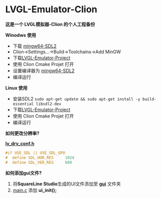 # LVGL-Emulator-Clion

**这是一个 LVGL模拟器-Clion 的个人工程备份**

**Winodws 使用**
- 下载 [mingw64-SDL2](MinGW/mingw64-SDL2.7z)
- Clion->Settings...->Build->Toolchains->Add MinGW
- 下载[LVGL-Emulator-Project](LVGL-Emulator-Project)
- 使用 Clion Cmake Projet 打开
- 设置编译器为 [mingw64-SDL2](MinGW/mingw64-SDL2.7z)
- 编译运行

**Linux 使用**
- 安装SDL2
`sudo apt-get update && sudo apt-get install -y build-essential libsdl2-dev`
- 下载[LVGL-Emulator-Project](LVGL-Emulator-Project)
- 使用 Clion Cmake Projet 打开
- 编译运行

**如何更改分辨率?**

**[lv_drv_conf.h](LVGL-Emulator-Project/lv_drv_conf.h)**

```C
#if USE_SDL || USE_SDL_GPU
#  define SDL_HOR_RES     1024
#  define SDL_VER_RES     600
```

**如何添加gui文件?**
1. 将**SquareLine Studio**生成的UI文件添加至 **[gui](LVGL-Emulator-Project/gui/)** 文件夹
2. [main.c](LVGL-Emulator-Project/main.c) 添加 **ui_init();**
